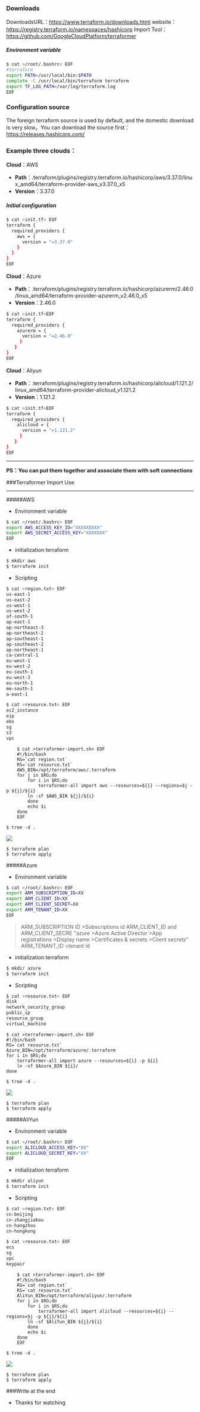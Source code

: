 ### Downloads
DownloadsURL：https://www.terraform.io/downloads.html
website：https://registry.terraform.io/namespaces/hashicorp
Import Tool：https://github.com/GoogleCloudPlatform/terraformer

##### Environment variable
```bash
$ cat >/root/.bashrc< EOF
#terraform
export PATH=/usr/local/bin:$PATH
complete -C /usr/local/bin/terraform terraform
export TF_LOG_PATH=/var/log/terraform.log
EOF
```

### Configuration source
The foreign terraform source is used by default, and the domestic download is very slow。You can download the source first：https://releases.hashicorp.com/

### Example three clouds：

**Cloud**：AWS
- **Path**：.terraform/plugins/registry.terraform.io/hashicorp/aws/3.37.0/linux_amd64/terraform-provider-aws_v3.37.0_x5
- **Version**：3.37.0

##### Initial configuration
```bash
$ cat >init.tf< EOF
terraform {
  required_providers {
    aws = {
      version = "=3.37.0"
    }
  }
}
EOF
```

**Cloud**：Azure
- **Path**：.terraform/plugins/registry.terraform.io/hashicorp/azurerm/2.46.0/linux_amd64/terraform-provider-azurerm_v2.46.0_x5
- **Version**：2.46.0
```bash
$ cat >init.tf<EOF
terraform {
  required_providers {
    azurerm = {
      version = "=2.46.0"
     }
   }
}
EOF
```

**Cloud**：Aliyun
- **Path**：.terraform/plugins/registry.terraform.io/hashicorp/alicloud/1.121.2/linux_amd64/terraform-provider-alicloud_v1.121.2
- **Version**：1.121.2
```bash
$ cat >init.tf<EOF
terraform {
  required_providers {
    alicloud = {
      version = "=1.121.2"
     }
   }
}
EOF
```

------------


**PS：You can put them together and associate them with soft connections**

###Terraformer Import Use

------------


#####AWS 
- Environment variable
```bash
$ cat >/root/.bashrc< EOF
export AWS_ACCESS_KEY_ID="XXXXXXXXX"
export AWS_SECRET_ACCESS_KEY="XXXXXXX"
EOF
```

- initialization terraform
```bash
$ mkdir aws
$ terraform init
```

- Scripting
```bash
$ cat >region.txt< EOF
us-east-1
us-east-2
us-west-1
us-west-2
af-south-1
ap-east-1
ap-northeast-3
ap-northeast-2
ap-southeast-1
ap-southeast-2
ap-northeast-1
ca-central-1
eu-west-1
eu-west-2
eu-south-1
eu-west-3
eu-north-1
me-south-1
a-east-1
```
```bash
$ cat >resource.txt< EOF
ec2_instance
eip
ebs
sg
s3
vpc
```
```
    $ cat >terraformer-import.sh< EOF
    #!/bin/bash
    RG=`cat region.txt`
    RS=`cat resource.txt`
    AWS_BIN=/opt/terraform/aws/.terraform
    for j in $RG;do
        for i in $RS;do
            terraformer-all import aws --resources=${i} --regions=$j -p ${j}/${i}
        ln -sf $AWS_BIN ${j}/${i}
        done
        echo $i
    done
    EOF
```
```
$ tree -d .
```
![](https://raw.githubusercontent.com/olddriver4/terraform-blog/main/images/aws-terraform-import.png)
```
$ terraform plan
$ terraform apply
```

#####Azure
- Environment variable
```bash
$ cat >/root/.bashrc< EOF
export ARM_SUBSCRIPTION_ID=XX
export ARM_CLIENT_ID=XX
export ARM_CLIENT_SECRET=XX
export ARM_TENANT_ID=XX
EOF
```
>ARM_SUBSCRIPTION ID   >Subscriptions id
 ARM_CLIENT_ID and ARM_CLIENT_SECRE      "azure >Azure Active Director >App registrations >Display name >Certificates & secrets >Client secrets"
ARM_TENANT_ID  >tenant id 

- initialization terraform
```bash
$ mkdir azure
$ terraform init
```

- Scripting
```bash
$ cat >resource.txt< EOF
disk
network_security_group
public_ip
resource_group
virtual_machine
```
```
$ cat >terraformer-import.sh< EOF
#!/bin/bash
RS=`cat resource.txt`
Azure_BIN=/opt/terraform/azure/.terraform
for i in $RS;do
    terraformer-all import azure --resources=${i} -p ${i}
    ln -sf $Azure_BIN ${i}/
done
```
```
$ tree -d .
```
![](https://raw.githubusercontent.com/olddriver4/terraform-blog/main/images/azure-terraform-import.png)
```
$ terraform plan
$ terraform apply
```

#####AliYun
- Environment variable
```bash
$ cat >/root/.bashrc< EOF
export ALICLOUD_ACCESS_KEY="XX"
export ALICLOUD_SECRET_KEY="XX"
EOF
```

- initialization terraform
```bash
$ mkdir aliyun
$ terraform init
```

- Scripting
```bash
$ cat >region.txt< EOF
cn-beijing
cn-zhangjiakou
cn-hangzhou
cn-hongkong
```
```bash
$ cat >resource.txt< EOF
ecs
sg
vpc
keypair
```
```
    $ cat >terraformer-import.sh< EOF
    #!/bin/bash
    RG=`cat region.txt`
    RS=`cat resource.txt`
    AliYun_BIN=/opt/terraform/aliyun/.terraform
    for j in $RG;do
        for i in $RS;do
            terraformer-all import alicloud --resources=${i} --regions=$j -p ${j}/${i}
        ln -sf $AliYun_BIN ${j}/${i}
        done
        echo $i
    done
    EOF
```
```
$ tree -d .
```
![](https://raw.githubusercontent.com/olddriver4/terraform-blog/main/images/aliyun-terraform-import.png)
```
$ terraform plan
$ terraform apply
```
###Write at the end

- Thanks for watching 
